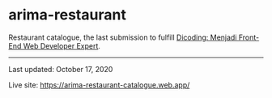 # arima-restaurant

Restaurant catalogue, the last submission to fulfill [Dicoding: Menjadi Front-End Web Developer Expert](https://www.dicoding.com/certificates/EYX4R292WXDL).

---

Last updated: October 17, 2020

Live site: https://arima-restaurant-catalogue.web.app/
